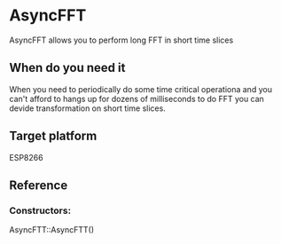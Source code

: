 # AsyncFFT
AsyncFFT allows you to perform long FFT in short time slices

## When do you need it
When you need to periodically do some time critical operationa and you can't afford to hangs up for dozens of milliseconds
to do FFT you can devide transformation on short time slices.

## Target platform
ESP8266

## Reference

### Constructors:

AsyncFTT::AsyncFTT()
